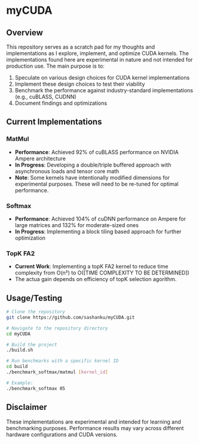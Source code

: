 # myCUDA

## Overview
This repository serves as a scratch pad for my thoughts and implementations as I explore, implement, and optimize CUDA kernels. The implementations found here are experimental in nature and not intended for production use. The main purpose is to:

1. Speculate on various design choices for CUDA kernel implementations
2. Implement these design choices to test their viability
3. Benchmark the performance against industry-standard implementations (e.g., cuBLASS, CUDNN)
4. Document findings and optimizations

## Current Implementations

### MatMul
- **Performance**: Achieved 92% of cuBLASS performance on NVIDIA Ampere architecture
- **In Progress**: Developing a double/triple buffered approach with asynchronous loads and tensor core math
- **Note**: Some kernels have intentionally modified dimensions for experimental purposes. These will need to be re-tuned for optimal performance.

### Softmax
- **Performance**: Achieved 104% of cuDNN performance on Ampere for large matrices and 132% for moderate-sized ones
- **In Progress**: Implementing a block tiling based approach for further optimization

### TopK FA2
- **Current Work**: Implementing a topK FA2 kernel to reduce time complexity from O(n²) to O([TIME COMPLEXITY TO BE DETERMINED])
- The actua gain depends on efficiency of topK selection agorithm.

## Usage/Testing

```bash
# Clone the repository
git clone https://github.com/sashanku/myCUDA.git

# Navigate to the repository directory
cd myCUDA

# Build the project
./build.sh

# Run benchmarks with a specific kernel ID
cd build
./benchmark_softmax/matmul [kernel_id]

# Example:
./benchmark_softmax 05
```

## Disclaimer
These implementations are experimental and intended for learning and benchmarking purposes. Performance results may vary across different hardware configurations and CUDA versions.